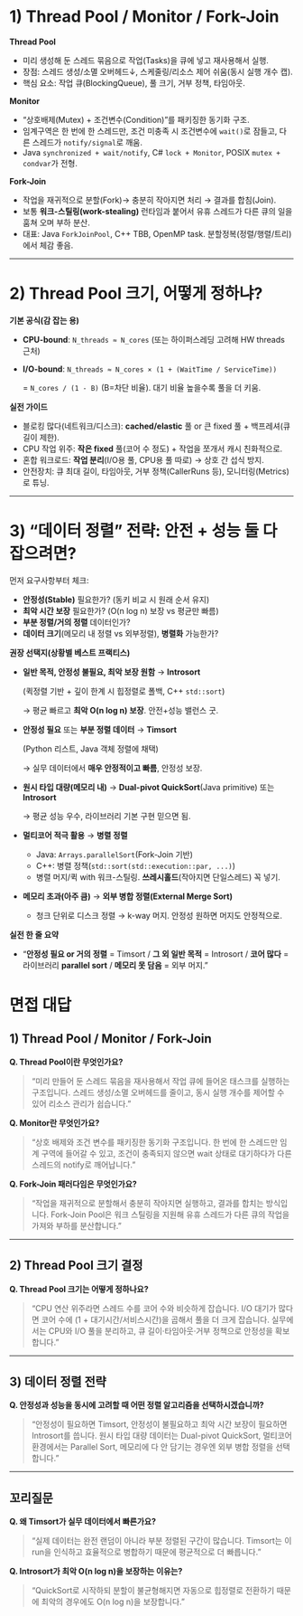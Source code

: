 # 1) Thread Pool / Monitor / Fork-Join

**Thread Pool**

- 미리 생성해 둔 스레드 묶음으로 작업(Tasks)을 큐에 넣고 재사용해서 실행.
- 장점: 스레드 생성/소멸 오버헤드↓, 스케줄링/리소스 제어 쉬움(동시 실행 개수 캡).
- 핵심 요소: 작업 큐(BlockingQueue), 풀 크기, 거부 정책, 타임아웃.

**Monitor**

- “상호배제(Mutex) + 조건변수(Condition)”를 패키징한 동기화 구조.
- 임계구역은 한 번에 한 스레드만, 조건 미충족 시 조건변수에 `wait()`로 잠들고, 다른 스레드가 `notify/signal`로 깨움.
- Java `synchronized + wait/notify`, C# `lock + Monitor`, POSIX `mutex + condvar`가 전형.

**Fork-Join**

- 작업을 재귀적으로 분할(Fork)→ 충분히 작아지면 처리 → 결과를 합침(Join).
- 보통 **워크-스틸링(work-stealing)** 런타임과 붙어서 유휴 스레드가 다른 큐의 일을 훔쳐 오며 부하 분산.
- 대표: Java `ForkJoinPool`, C++ TBB, OpenMP task. 분할정복(정렬/행렬/트리)에서 체감 좋음.

---

# 2) Thread Pool 크기, 어떻게 정하냐?

**기본 공식(감 잡는 용)**

- **CPU-bound**: `N_threads ≈ N_cores` (또는 하이퍼스레딩 고려해 HW threads 근처)
- **I/O-bound**: `N_threads ≈ N_cores × (1 + (WaitTime / ServiceTime))`
    
    = `N_cores / (1 - B)` (B=차단 비율). 대기 비율 높을수록 풀을 더 키움.
    

**실전 가이드**

- 블로킹 많다(네트워크/디스크): **cached/elastic** 풀 or 큰 fixed 풀 + 백프레셔(큐 길이 제한).
- CPU 작업 위주: **작은 fixed** 풀(코어 수 정도) + 작업을 쪼개서 캐시 친화적으로.
- 혼합 워크로드: **작업 분리**(I/O용 풀, CPU용 풀 따로) → 상호 간 섭식 방지.
- 안전장치: 큐 최대 길이, 타임아웃, 거부 정책(CallerRuns 등), 모니터링(Metrics)로 튜닝.

---

# 3) “데이터 정렬” 전략: 안전 + 성능 둘 다 잡으려면?

먼저 요구사항부터 체크:

- **안정성(Stable)** 필요한가? (동키 비교 시 원래 순서 유지)
- **최악 시간 보장** 필요한가? (O(n log n) 보장 vs 평균만 빠름)
- **부분 정렬/거의 정렬** 데이터인가?
- **데이터 크기**(메모리 내 정렬 vs 외부정렬), **병렬화** 가능한가?

**권장 선택지(상황별 베스트 프랙티스)**

- **일반 목적, 안정성 불필요, 최악 보장 원함** → **Introsort**
    
    (퀵정렬 기반 + 깊이 한계 시 힙정렬로 폴백, C++ `std::sort`)
    
    → 평균 빠르고 **최악 O(n log n) 보장**. 안전+성능 밸런스 굿.
    
- **안정성 필요** 또는 **부분 정렬 데이터** → **Timsort**
    
    (Python 리스트, Java 객체 정렬에 채택)
    
    → 실무 데이터에서 **매우 안정적이고 빠름**, 안정성 보장.
    
- **원시 타입 대량(메모리 내)** → **Dual-pivot QuickSort**(Java primitive) 또는 **Introsort**
    
    → 평균 성능 우수, 라이브러리 기본 구현 믿으면 됨.
    
- **멀티코어 적극 활용** → **병렬 정렬**
    - Java: `Arrays.parallelSort`(Fork-Join 기반)
    - C++: 병렬 정책(`std::sort(std::execution::par, ...)`)
    - 병렬 머지/퀵 with 워크-스틸링. **쓰레시홀드**(작아지면 단일스레드) 꼭 넣기.
- **메모리 초과(아주 큼)** → **외부 병합 정렬(External Merge Sort)**
    - 청크 단위로 디스크 정렬 → k-way 머지. 안정성 원하면 머지도 안정적으로.

**실전 한 줄 요약**

- “**안정성 필요 or 거의 정렬** = Timsort / **그 외 일반 목적** = Introsort / **코어 많다** = 라이브러리 **parallel sort** / **메모리 못 담음** = 외부 머지.”

# 면접 대답

## 1) Thread Pool / Monitor / Fork-Join

**Q. Thread Pool이란 무엇인가요?**

> “미리 만들어 둔 스레드 묶음을 재사용해서 작업 큐에 들어온 태스크를 실행하는 구조입니다. 스레드 생성/소멸 오버헤드를 줄이고, 동시 실행 개수를 제어할 수 있어 리소스 관리가 쉽습니다.”
> 

**Q. Monitor란 무엇인가요?**

> “상호 배제와 조건 변수를 패키징한 동기화 구조입니다. 한 번에 한 스레드만 임계 구역에 들어갈 수 있고, 조건이 충족되지 않으면 wait 상태로 대기하다가 다른 스레드의 notify로 깨어납니다.”
> 

**Q. Fork-Join 패러다임은 무엇인가요?**

> “작업을 재귀적으로 분할해서 충분히 작아지면 실행하고, 결과를 합치는 방식입니다. Fork-Join Pool은 워크 스틸링을 지원해 유휴 스레드가 다른 큐의 작업을 가져와 부하를 분산합니다.”
> 

---

## 2) Thread Pool 크기 결정

**Q. Thread Pool 크기는 어떻게 정하나요?**

> “CPU 연산 위주라면 스레드 수를 코어 수와 비슷하게 잡습니다. I/O 대기가 많다면 코어 수에 (1 + 대기시간/서비스시간)을 곱해서 풀을 더 크게 잡습니다. 실무에서는 CPU와 I/O 풀을 분리하고, 큐 길이·타임아웃·거부 정책으로 안정성을 확보합니다.”
> 

---

## 3) 데이터 정렬 전략

**Q. 안정성과 성능을 동시에 고려할 때 어떤 정렬 알고리즘을 선택하시겠습니까?**

> “안정성이 필요하면 Timsort, 안정성이 불필요하고 최악 시간 보장이 필요하면 Introsort를 씁니다. 원시 타입 대량 데이터는 Dual-pivot QuickSort, 멀티코어 환경에서는 Parallel Sort, 메모리에 다 안 담기는 경우엔 외부 병합 정렬을 선택합니다.”
> 

---

## 꼬리질문

**Q. 왜 Timsort가 실무 데이터에서 빠른가요?**

> “실제 데이터는 완전 랜덤이 아니라 부분 정렬된 구간이 많습니다. Timsort는 이 run을 인식하고 효율적으로 병합하기 때문에 평균적으로 더 빠릅니다.”
> 

**Q. Introsort가 최악 O(n log n)을 보장하는 이유는?**

> “QuickSort로 시작하되 분할이 불균형해지면 자동으로 힙정렬로 전환하기 때문에 최악의 경우에도 O(n log n)을 보장합니다.”
>
